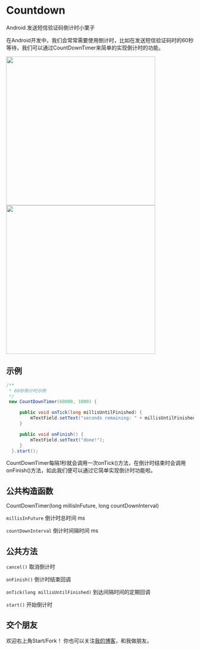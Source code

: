 # Countdown
Android 发送短信验证码倒计时小栗子

在Android开发中，我们会常常需要使用倒计时，比如在发送短信验证码时的60秒等待，我们可以通过CountDownTimer来简单的实现倒计时的功能。

<img src="https://ww4.sinaimg.cn/large/006y8lVagy1fcnz0ihdeej30u00k0dgt.jpg" width="400px"/>
<img src="https://ww3.sinaimg.cn/large/006y8lVagy1fcnz0eemguj30u00k0q3w.jpg" width="400px"/>

<!-- more -->

## 示例
```java
/**
 * 60秒倒计时示例
 */
 new CountDownTimer(60000, 1000) {

     public void onTick(long millisUntilFinished) {
         mTextField.setText("seconds remaining: " + millisUntilFinished / 1000);
     }

     public void onFinish() {
         mTextField.setText("done!");
     }
  }.start();
```
CountDownTimer每隔1秒就会调用一次onTick()方法，在倒计时结束时会调用onFinish()方法，如此我们便可以通过它简单实现倒计时功能啦。

## 公共构造函数
CountDownTimer(long millisInFuture, long countDownInterval)

``millisInFuture`` 倒计时总时间 ms

``countDownInterval`` 倒计时间隔时间 ms

## 公共方法
``cancel()`` 取消倒计时

``onFinish()`` 倒计时结束回调

``onTick(long millisUntilFinished)`` 到达间隔时间的定期回调

``start()`` 开始倒计时

## 交个朋友
欢迎右上角Start/Fork！
你也可以关注[我的博客](http://lns666.me/)，和我做朋友。
